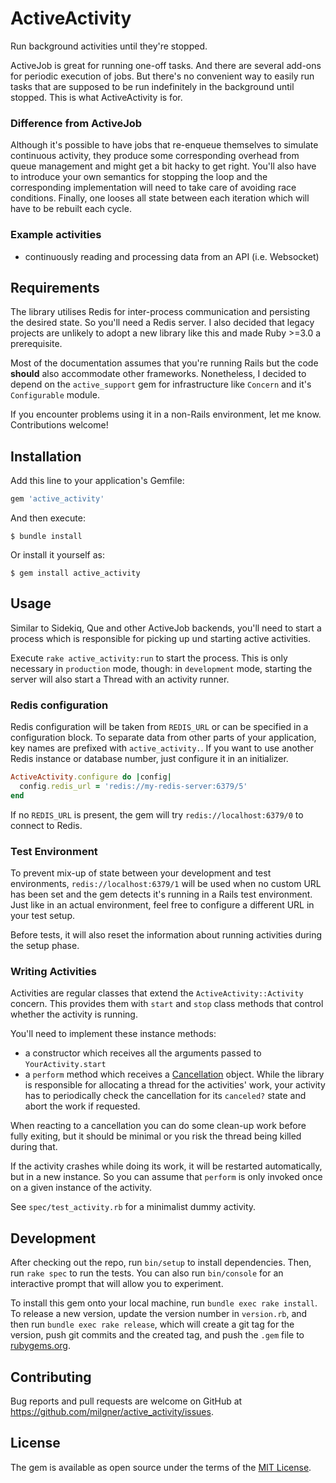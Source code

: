 # ActiveActivity

Run background activities until they're stopped.

ActiveJob is great for running one-off tasks. And there are several add-ons for periodic execution of jobs.
But there's no convenient way to easily run tasks that are supposed to be run indefinitely in the background
until stopped. This is what ActiveActivity is for.


### Difference from ActiveJob

Although it's possible to have jobs that re-enqueue themselves to simulate continuous activity, they produce
some corresponding overhead from queue management and might get a bit hacky to get right.
You'll also have to introduce your own semantics for stopping the loop and the corresponding implementation
will need to take care of avoiding race conditions.
Finally, one looses all state between each iteration which will have to be rebuilt each cycle.


### Example activities

- continuously reading and processing data from an API (i.e. Websocket)

## Requirements

The library utilises Redis for inter-process communication and persisting the desired state.
So you'll need a Redis server. I also decided that legacy projects are unlikely to adopt a new
library like this and made Ruby >=3.0 a prerequisite.

Most of the documentation assumes that you're running Rails but the code **should** also accommodate
other frameworks. Nonetheless, I decided to depend on the `active_support` gem for infrastructure
like `Concern` and it's `Configurable` module.

If you encounter problems using it in a non-Rails environment, let me know. Contributions welcome!


## Installation

Add this line to your application's Gemfile:

```ruby
gem 'active_activity'
```

And then execute:

    $ bundle install

Or install it yourself as:

    $ gem install active_activity


## Usage

Similar to Sidekiq, Que and other ActiveJob backends, you'll need to start a process which is responsible for
picking up und starting active activities.

Execute `rake active_activity:run` to start the process. This is only necessary in `production` mode, though:
in `development` mode, starting the server will also start a Thread with an activity runner.

### Redis configuration

Redis configuration will be taken from `REDIS_URL` or can be specified in a configuration block.
To separate data from other parts of your application, key names are prefixed with `active_activity.`.
If you want to use another Redis instance or database number, just configure it in an initializer.

```ruby
ActiveActivity.configure do |config|
  config.redis_url = 'redis://my-redis-server:6379/5'
end
```

If no `REDIS_URL` is present, the gem will try `redis://localhost:6379/0` to connect to Redis.

### Test Environment

To prevent mix-up of state between your development and test environments, `redis://localhost:6379/1` will
be used when no custom URL has been set and the gem detects it's running in a Rails test environment.
Just like in an actual environment, feel free to configure a different URL in your test setup.

Before tests, it will also reset the information about running activities during the setup phase.

### Writing Activities

Activities are regular classes that extend the `ActiveActivity::Activity` concern. This provides them with `start` 
and `stop` class methods that control whether the activity is running.

You'll need to implement these instance methods:

  - a constructor which receives all the arguments passed to `YourActivity.start`
  - a `perform` method which receives a [Cancellation](http://ruby-concurrency.github.io/concurrent-ruby/1.1.8/Concurrent/Cancellation.html)
object. While the library is responsible for allocating a thread for the activities' work, your activity has
to periodically check the cancellation for its `canceled?` state and abort the work if requested.

When reacting to a cancellation you can do some clean-up work before fully exiting, but it should be minimal
or you risk the thread being killed during that.

If the activity crashes while doing its work, it will be restarted automatically, but in a new instance.
So you can assume that `perform` is only invoked once on a given instance of the activity.

See `spec/test_activity.rb` for a minimalist dummy activity.


## Development

After checking out the repo, run `bin/setup` to install dependencies. Then, run `rake spec` to run the tests. You can also run `bin/console` for an interactive prompt that will allow you to experiment.

To install this gem onto your local machine, run `bundle exec rake install`. To release a new version, update the version number in `version.rb`, and then run `bundle exec rake release`, which will create a git tag for the version, push git commits and the created tag, and push the `.gem` file to [rubygems.org](https://rubygems.org).


## Contributing

Bug reports and pull requests are welcome on GitHub at https://github.com/milgner/active_activity/issues.


## License

The gem is available as open source under the terms of the [MIT License](https://opensource.org/licenses/MIT).
